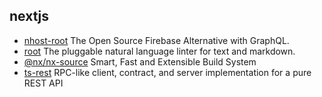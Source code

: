 ## nextjs

- [nhost-root](https://github.com/nhost/nhost) The Open Source Firebase Alternative with GraphQL.
- [root](https://github.com/textlint/textlint) The pluggable natural language linter for text and markdown.
- [@nx/nx-source](https://github.com/nrwl/nx) Smart, Fast and Extensible Build System
- [ts-rest](https://github.com/ts-rest/ts-rest) RPC-like client, contract, and server implementation for a pure REST API